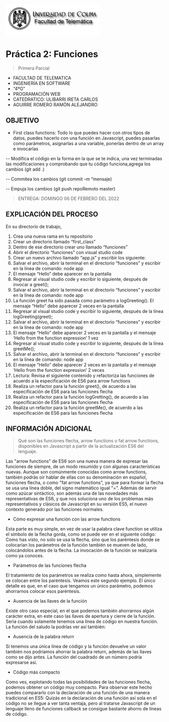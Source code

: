 ![Logo](img/ucol-logo.jpg)

# Práctica 2: Funciones

> Primera Parcial

- FACULTAD DE TELEMATICA
- INGENIERÍA EN SOFTWARE
- “4ºG”
- PROGRAMACIÓN WEB
- CATEDRATICO: ULIBARRI IRETA CARLOS
- AGUIRRE ROMERO RAMÓN ALEJANDRO

## OBJETIVO

- First class functions:
  Todo lo que puedes hacer con otros tipos de datos, puedes hacerlo con una función en Javascript, puedes pasarlas como parámetros, asignarlas a una variable, ponerlas dentro de un array e invocarlas

-- Modifica el código en la forma en la que se te indica, una vez terminadas las modificaciones y comprobando que tu código funciona,agrega los cambios (git add .)

-- Commitea los cambios (git commit -m “mensaje)

-- Empuja los cambios (git push repoRemoto master)

> ENTREGA: DOMINGO 06 DE FEBRERO DEL 2022

## EXPLICACIÓN DEL PROCESO

En su directorio de trabajo,

1. Crea una nueva rama en tu repositorio
2. Crear un directorio llamado “first_class”
3. Dentro de ese directorio crear uno llamado “funciones”
4. Abrir el directorio “funciones” con visual studio code
5. Crear un nuevo archivo llamado “app.js” y escribir los siguiente:
6. Salvar el archivo, abrir la terminal en el directorio “funciones” y escribir en la línea de comando: node app
7. El mensaje “Hello” debe aparecer en la pantalla
8. Regresar al visual studio code y escribir lo siguiente, después de invocar a greet();
9. Salvar el archivo, abrir la terminal en el directorio “funciones” y escribir en la línea de comando: node app
10. La función greet ha sido pasada como parámetro a logGreeting(). El mensaje “Hello” debe aparecer 2 veces en la pantalla
11. Regresar al visual studio code y escribir lo siguiente, después de la línea logGreeting(greet);
12. Salvar el archivo, abrir la terminal en el directorio “funciones” y escribir en la línea de comando: node app
13. El mensaje “Hello” debe aparecer 2 veces en la pantalla y el mensaje ‘Hello from the function expression’ 1 vez
14. Regresar al visual studio code y escribir lo siguiente, después de la línea greetMe();
15. Salvar el archivo, abrir la terminal en el directorio “funciones” y escribir en la línea de comando: node app
16. El mensaje “Hello” debe aparecer 2 veces en la pantalla y el mensaje ‘Hello from the function expression’ 2 veces
17. Lectura: Revisa el siguiente contenido y refactoriza las funciones de acuerdo a la especificación de ES6 para arrow functions
18. Realiza un refactor para la función greet(), de acuerdo a las especificación de ES6 para las funciones flecha
19. Realiza un refactor para la función logGretting(), de acuerdo a las especificación de ES6 para las funciones flecha
20. Realiza un refactor para la función greetMe(), de acuerdo a las especificación de ES6 para las funciones flecha

## INFORMACIÓN ADICIONAL

> Qué son las funciones flecha, arrow functions o fat arrow functions, disponibles en Javascript a partir de la actualización ES6 del lenguaje.

Las "arrow functions" de ES6 son una nueva manera de expresar las funciones de siempre, de un modo resumido y con algunas características nuevas. Aunque son comúnmente conocidas como arrow functions, también podrás oír hablar de ellas con su denominación en español, funciones flecha, o como "fat arrow functions", ya que para formar la flecha se usa una línea doble, del signo matemático igual "=". Además de servir como azúcar sintáctico, son además una de las novedades más representativas de ES6, y que nos soluciona uno de los problemas más representativos y clásicos de Javascript en su versión ES5, el nuevo contexto generado por las funciones normales.

- Cómo expresar una función con las arrow functions

Esta parte es muy simple, en vez de usar la palabra clave function se utiliza el símbolo de la flecha gorda, como se puede ver en el siguiente código:
Como has visto, no solo se usa la flecha, sino que los paréntesis donde se colocarían los parámetros de la función también se mueven de lado, colocándolos antes de la flecha. La invocación de la función se realizaría como ya conoces.

- Parámetros de las funciones flecha

El tratamiento de los parámetros se realiza como hasta ahora, simplemente se colocan entre los paréntesis. Veamos este segundo ejemplo.
El único detalle es que, en el caso que tengamos un único parámetro, podemos ahorrarnos colocar esos paréntesis.

- Ausencia de las llaves de la función

Existe otro caso especial, en el que podemos también ahorrarnos algún carácter extra, en este caso las llaves de apertura y cierre de la función. Sería cuando solamente tenemos una línea de código en nuestra función. La función del saludo la podrías ver así también:

- Ausencia de la palabra return

Si tenemos una única línea de código y la función devuelve un valor también nos podríamos ahorrar la palabra return, además de las llaves como se dijo antes. La función del cuadrado de un número podría expresarse así.

- Código más compacto

Como ves, explotando todas las posibilidades de las funciones flecha, podemos obtener un código muy compacto. Para observar este hecho puedes compararlo con la declaración de una función de una manera tradicional en ES5:
Quizás en la declaración de una función así sola en el código no se llegue a ver tanta ventaja, pero al tratarse Javascript de un lenguaje lleno de funciones callback se consigue bastante ahorro de líneas de código.

